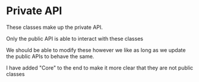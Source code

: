 # Private API
These classes make up the private API.

Only the public API is able to interact with these classes

We should be able to modify these however we like as long as we update the public APIs to behave the same.

I have added "Core" to the end to make it more clear that they are not public classes